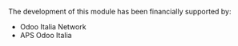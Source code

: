 The development of this module has been financially supported by:

- Odoo Italia Network
- APS Odoo Italia
